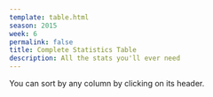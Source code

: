 ```yaml
---
template: table.html
season: 2015
week: 6
permalink: false
title: Complete Statistics Table
description: All the stats you'll ever need
---
```


You can sort by any column by clicking on its header.

